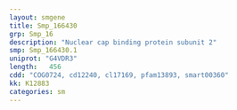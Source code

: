 ```yaml
---
layout: smgene
title: Smp_166430
grp: Smp_16
description: "Nuclear cap binding protein subunit 2"
smp: Smp_166430.1
uniprot: "G4VDR3"
length:   456
cdd: "COG0724, cd12240, cl17169, pfam13893, smart00360"
kk: K12883
categories: sm
---
```

